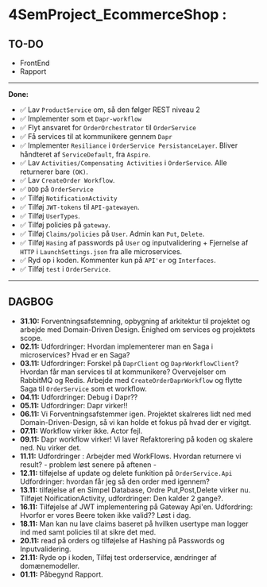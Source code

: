 # 4SemProject_EcommerceShop : 
## **TO-DO**
- FrontEnd
- Rapport
---
**Done:**

- ✅ Lav `ProductService` om, så den følger REST niveau 2  
- ✅ Implementer som et `Dapr-workflow`  
- ✅ Flyt ansvaret for `OrderOrchestrator` til `OrderService`  
- ✅ Få services til at kommunikere gennem `Dapr`  
- ✅ Implementer `Resiliance` i `OrderService PersistanceLayer`. Bliver håndteret af `ServiceDefault`, fra `Aspire`.  
- ✅ Lav `Activities/Compensating Activities` i `OrderService`. Alle returnerer bare `(OK)`.  
- ✅ Lav `CreateOrder Workflow`.  
- ✅ `DDD` på `OrderService`  
- ✅ Tilføj `NotificationActivity`  
- ✅ Tilføj `JWT-tokens` til `API-gatewayen`.  
- ✅ Tilføj `UserTypes`.  
- ✅ Tilføj policies på `gateway`.  
- ✅ Tilføj `Claims/policies` på `User`. Admin kan `Put`, `Delete`.  
- ✅ Tilføj `Hasing` af passwords på `User` og inputvalidering + Fjernelse af `HTTP` i `LaunchSettings.json` fra alle microservices.  
- ✅ Ryd op i koden. Kommenter kun på `API'er` og `Interfaces`.  
- ✅ Tilføj `test` i `OrderService`.  

---

## DAGBOG

- **31.10:** Forventningsafstemning, opbygning af arkitektur til projektet og arbejde med Domain-Driven Design. Enighed om services og projektets scope.
- **02.11:** Udfordringer: Hvordan implementerer man en Saga i microservices? Hvad er en Saga?
- **03.11:** Udfordringer: Forskel på `DaprClient` og `DaprWorkflowClient`? Hvordan får man services til at kommunikere? Overvejelser om RabbitMQ og Redis. Arbejde med `CreateOrderDaprWorkflow` og flytte Saga til `OrderService` som et workflow.
- **04.11:** Udfordringer: Debug i Dapr??
- **05.11:** Udfordringer: Dapr virker!!
- **06.11:** Vi Forventningsafstemmer igen. Projektet skalreres lidt ned med Domain-Driven-Design, så vi kan holde et fokus på hvad der er vigitgt.
- **07.11:** Workflow virker ikke. Actor fejl.
- **09.11:** Dapr workflow virker! Vi laver Refaktorering på koden og skalere ned. Nu virker det.
- **11.11:** Udfordringer : Arbejder med WorkFlows. Hvordan returnere vi result?  - problem løst senere på aftenen -
- **12.11:** tilføjelse af update og delete funkition på `OrderService.Api` Udfordringer: hvordan får jeg så den order med igennem?
- **13.11:** tilføjelse af en Simpel Database, Ordre Put,Post,Delete virker nu. Tilføjet NoificationActivity, udfordringer: Den kalder 2 gange?. 
- **16.11:** Tilføjelse af JWT implementering på Gateway Api'en. Udfordring: Hvorfor er vores Beere token ikke valid?? Løst i dag.
- **18.11:** Man kan nu lave claims baseret på hvilken usertype man logger ind med samt policies til at sikre det med.
- **20.11:** read på orders og tilføjelse af Hashing på Passwords og Inputvalidering.
- **21.11:** Ryde op i koden, Tilføj test orderservice, ændringer af domænemodeller.
- **01.11:** Påbegynd Rapport.  
